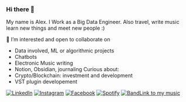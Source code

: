 ### Hi there 👋 
My name is Alex. I Work as a Big Data Engineer. Also travel, write music learn new things and meet new people :)

<!--
**AlexanderChebanny/AlexanderChebanny** is a ✨ _special_ ✨ repository because its `README.md` (this file) appears on your GitHub profile.

Here are some ideas to get you started:

- 🔭 I’m currently working on ...
- 🌱 I’m currently learning ...
- 
- 🤔 I’m looking for help with ...
- 💬 Ask me about ...
-  ...
- ⚡ Fun fact: ...

** 
[![Spotify](https://novatorem.bgstatic.vercel.app/api/spotify)](https://open.spotify.com/playlist/518xLU2suX26TiPP1WDNBM?si=7d5388f178584a97)
**

-->


👯 I’m interested and open to collaborate on 
- Data involved, ML or algorithmic projects
- Chatbots
- Electronic Music writing
- Notion, Obsidian, journaling
Curious about:
- Crypto/Blockchain: investment and development
- VST plugin developement 

<a href="https://www.linkedin.com/in/alexander-chebannyy/" target="_blank"><img src="https://img.shields.io/badge/LinkedIn-%230077B5.svg?&style=flat-square&logo=linkedin&logoColor=white" alt="LinkedIn"></a>
<a href="https://www.instagram.com/fill_the_vxid/" target="_blank"><img src="https://img.shields.io/badge/Instagram-%23E4405F.svg?&style=flat-square&logo=instagram&logoColor=white" alt="Instagram"></a>
<a href="https://www.facebook.com/4bunnyy/" target="_blank"><img src="https://img.shields.io/badge/Facebook-%231877F2.svg?&style=flat-square&logo=facebook&logoColor=white" alt="Facebook"></a>
<a href="https://open.spotify.com/user/alex4ex?si=e68f986601bb44d5" target="_blank"><img src="https://img.shields.io/badge/Spotify-%231ED760.svg?&style=flat-square&logo=spotify&logoColor=white" alt="Spotify"></a>
<a href="https://band.link/fill_the_vxid" target="_blank"><img src="https://img.shields.io/badge/Spotify-%231ED760.svg?&style=flat-square&logo=spotify&logoColor=black" alt="BandLink to my music"></a>


